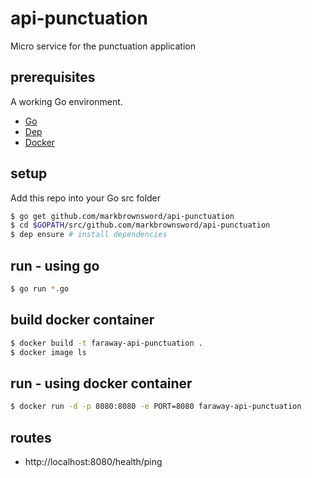 # api-punctuation

Micro service for the punctuation application

## prerequisites
A working Go environment.
- [Go](https://golang.org/doc/install)
- [Dep](https://golang.github.io/dep/docs/introduction.html)
- [Docker](https://docs.docker.com/install/linux/docker-ce/ubuntu/)

## setup
Add this repo into your Go src folder

```sh
$ go get github.com/markbrownsword/api-punctuation
$ cd $GOPATH/src/github.com/markbrownsword/api-punctuation
$ dep ensure # install dependencies
```

## run - using go

```sh
$ go run *.go
```

## build docker container

```sh
$ docker build -t faraway-api-punctuation .
$ docker image ls
```

## run - using docker container

```sh
$ docker run -d -p 8080:8080 -e PORT=8080 faraway-api-punctuation
```

## routes
- http://localhost:8080/health/ping